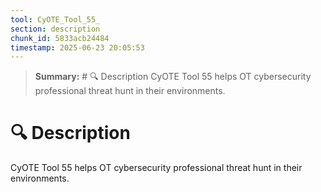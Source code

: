 ```yaml
---
tool: CyOTE_Tool_55_
section: description
chunk_id: 5833acb24484
timestamp: 2025-06-23 20:05:53
---
```


> **Summary:** # 🔍 Description  CyOTE Tool 55 helps OT cybersecurity professional threat hunt in their environments.

# 🔍 Description

CyOTE Tool 55 helps OT cybersecurity professional threat hunt in their environments.